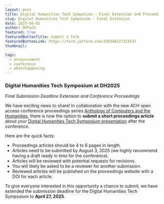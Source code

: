 ```yaml
---
layout: post
title: Digital Humanities Tech Symposium - Final Extension and Proceedings Publication
slug: Digital Humanities Tech Symposium - Final Extension
date: 2025-04-01
author: DHTech
featured: true
featuredButtonTitle: Submit a Talk
featuredButtonLink: https://form.jotform.com/250346227323147
thumbnail:

tags:
  - announcement
  - conference
  - whatshappening
---
```


### Digital Humanities Tech Symposium at DH2025

_Final Submission Deadline Extension and Conference Proceedings_

We have exciting news to share! In collaboration with the new ACH open access conference proceedings series [Anthology of Computers and the Humanities](https://anthology.ach.org/), there is now the option to **submit a short proceedings article** about your [Digital Humanities Tech Symposium presentation](/2025/02/19/digital-humanities-tech-symposium/) after the conference. 

Here are the quick facts:

- Proceedings articles should be 4 to 6 pages in length.
- Articles need to be submitted by August 3, 2025 (we highly recommend having a draft ready in time for the conference).
- Articles will be reviewed with potential requests for revisions.
- You will likely be asked to be a reviewer for another submission.
- Reviewed articles will be published on the proceedings website with a DOI for each article.

To give everyone interested in this opportunity a chance to submit, we have extended the submission deadline for the Digital Humanities Tech Symposium to **April 27, 2025**.
